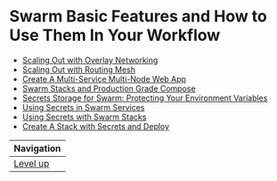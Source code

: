 # Swarm Basic Features and How to Use Them In Your Workflow #

* [Scaling Out with Overlay Networking](overlay-networking/README.md)
* [Scaling Out with Routing Mesh](routing-mesh/README.md)
* [Create A Multi-Service Multi-Node Web App](create-multi-service-app/README.md)
* [Swarm Stacks and Production Grade Compose](TODO)
* [Secrets Storage for Swarm: Protecting Your Environment Variables](TODO)
* [Using Secrets in Swarm Services](TODO)
* [Using Secrets with Swarm Stacks](TODO)
* [Create A Stack with Secrets and Deploy](TODO)

| Navigation               |
| ------------------------ |
| [Level up](../README.md) |
